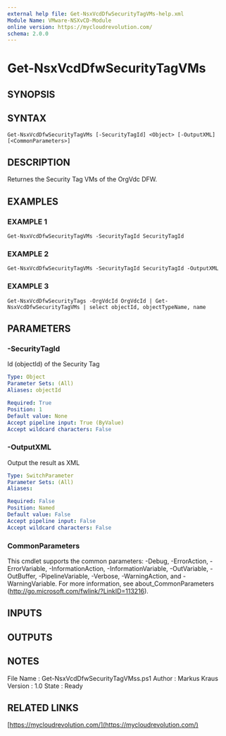 ```yaml
---
external help file: Get-NsxVcdDfwSecurityTagVMs-help.xml
Module Name: VMware-NSXvCD-Module
online version: https://mycloudrevolution.com/
schema: 2.0.0
---
```


# Get-NsxVcdDfwSecurityTagVMs

## SYNOPSIS

## SYNTAX

```
Get-NsxVcdDfwSecurityTagVMs [-SecurityTagId] <Object> [-OutputXML] [<CommonParameters>]
```

## DESCRIPTION
Returnes the Security Tag VMs of the OrgVdc DFW.

## EXAMPLES

### EXAMPLE 1
```
Get-NsxVcdDfwSecurityTagVMs -SecurityTagId SecurityTagId
```

### EXAMPLE 2
```
Get-NsxVcdDfwSecurityTagVMs -SecurityTagId SecurityTagId -OutputXML
```

### EXAMPLE 3
```
Get-NsxVcdDfwSecurityTags -OrgVdcId OrgVdcId | Get-NsxVcdDfwSecurityTagVMs | select objectId, objectTypeName, name
```

## PARAMETERS

### -SecurityTagId
Id (objectId) of the Security Tag

```yaml
Type: Object
Parameter Sets: (All)
Aliases: objectId

Required: True
Position: 1
Default value: None
Accept pipeline input: True (ByValue)
Accept wildcard characters: False
```

### -OutputXML
Output the result as XML

```yaml
Type: SwitchParameter
Parameter Sets: (All)
Aliases:

Required: False
Position: Named
Default value: False
Accept pipeline input: False
Accept wildcard characters: False
```

### CommonParameters
This cmdlet supports the common parameters: -Debug, -ErrorAction, -ErrorVariable, -InformationAction, -InformationVariable, -OutVariable, -OutBuffer, -PipelineVariable, -Verbose, -WarningAction, and -WarningVariable. For more information, see about_CommonParameters (http://go.microsoft.com/fwlink/?LinkID=113216).

## INPUTS

## OUTPUTS

## NOTES
File Name  : Get-NsxVcdDfwSecurityTagVMss.ps1
Author     : Markus Kraus
Version    : 1.0
State      : Ready

## RELATED LINKS

[https://mycloudrevolution.com/](https://mycloudrevolution.com/)


